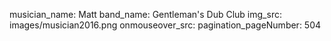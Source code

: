 musician_name: Matt
band_name: Gentleman&#39;s Dub Club
img_src: images/musician2016.png
onmouseover_src: 
pagination_pageNumber: 504